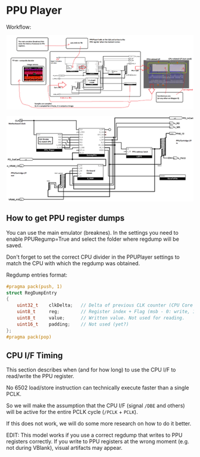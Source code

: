 # PPU Player

Workflow:

![PPU_Player_Diag_Eng](PPU_Player_Diag_Eng.png)

![PPU_Player](PPU_Player.png)

## How to get PPU register dumps

You can use the main emulator (breaknes). In the settings you need to enable PPURegump=True and select the folder where regdump will be saved.

Don't forget to set the correct CPU divider in the PPUPlayer settings to match the CPU with which the regdump was obtained.

Regdump entries format:

```c++
#pragma pack(push, 1)
struct RegDumpEntry
{
	uint32_t	clkDelta;	// Delta of previous CLK counter (CPU Core clock cycles) value at the time of accessing to the register
	uint8_t 	reg; 		// Register index + Flag (msb - 0: write, 1: read)
	uint8_t 	value;		// Written value. Not used for reading.
	uint16_t	padding;	// Not used (yet?)
};
#pragma pack(pop)
```

## CPU I/F Timing

This section describes when (and for how long) to use the CPU I/F to read/write the PPU register.

No 6502 load/store instruction can technically execute faster than a single PCLK.

So we will make the assumption that the CPU I/F (signal `/DBE` and others) will be active for the entire PCLK cycle (`/PCLK` + `PCLK`).

If this does not work, we will do some more research on how to do it better.

EDIT: This model works if you use a correct regdump that writes to PPU registers correctly. If you write to PPU registers at the wrong moment (e.g. not during VBlank), visual artifacts may appear.
